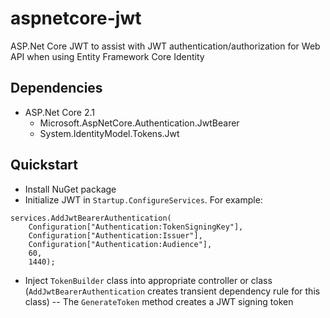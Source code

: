 # aspnetcore-jwt
ASP.Net Core JWT to assist with JWT authentication/authorization for Web API when using Entity Framework Core Identity

## Dependencies
- ASP.Net Core 2.1
  - Microsoft.AspNetCore.Authentication.JwtBearer
  - System.IdentityModel.Tokens.Jwt

## Quickstart
- Install NuGet package
- Initialize JWT in `Startup.ConfigureServices`.  For example:
```
services.AddJwtBearerAuthentication(
    Configuration["Authentication:TokenSigningKey"],
    Configuration["Authentication:Issuer"],
    Configuration["Authentication:Audience"],
    60,
    1440);
```
- Inject `TokenBuilder` class into appropriate controller or class (`AddJwtBearerAuthentication` creates transient dependency rule for this class)
-- The `GenerateToken` method creates a JWT signing token